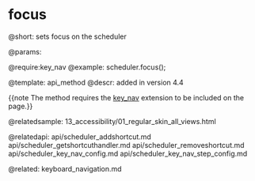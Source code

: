 focus
=============

@short:
	sets focus on the scheduler

@params:

@require:key_nav
@example:
scheduler.focus();

@template:	api_method
@descr:
added in version 4.4

{{note The method requires the [key_nav](extensions_list.md#keyboardnavigation) extension to be included on the page.}}

@relatedsample:
13_accessibility/01_regular_skin_all_views.html

@relatedapi:
api/scheduler_addshortcut.md
api/scheduler_getshortcuthandler.md
api/scheduler_removeshortcut.md
api/scheduler_key_nav_config.md
api/scheduler_key_nav_step_config.md

@related:
keyboard_navigation.md